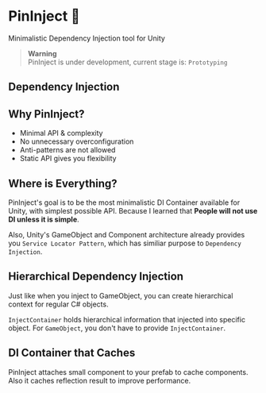 # PinInject 📌
Minimalistic Dependency Injection tool for Unity

> **Warning**  
> PinInject is under development, current stage is: `Prototyping`

## Dependency Injection


## Why PinInject?
* Minimal API & complexity
* No unnecessary overconfiguration
* Anti-patterns are not allowed
* Static API gives you flexibility

## Where is Everything?
PinInject's goal is to be the most minimalistic DI Container available for Unity, with simplest possible API. Because I learned that **People will not use DI unless it is simple**.

Also, Unity's GameObject and Component architecture already provides you `Service Locator Pattern`, which has similiar purpose to `Dependency Injection`.

## Hierarchical Dependency Injection
Just like when you inject to GameObject, you can create hierarchical context for regular C# objects.

`InjectContainer` holds hierarchical information that injected into specific object.
For `GameObject`, you don't have to provide `InjectContainer`.

## DI Container that Caches
PinInject attaches small component to your prefab to cache components.
Also it caches reflection result to improve performance.
